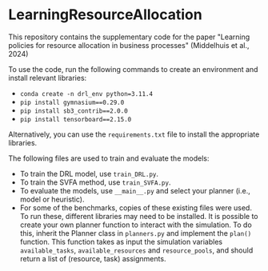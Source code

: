 # LearningResourceAllocation

This repository contains the supplementary code for the paper "Learning policies for resource allocation in business processes" (Middelhuis et al., 2024)

To use the code, run the following commands to create an environment and install relevant libraries:
* ```conda create -n drl_env python=3.11.4```
* ```pip install gymnasium==0.29.0```
* ```pip install sb3_contrib==2.0.0```
* ```pip install tensorboard==2.15.0```

Alternatively, you can use the `requirements.txt` file to install the appropriate libraries.

The following files are used to train and evaluate the models:
* To train the DRL model, use `train_DRL.py`.
* To train the SVFA method, use `train_SVFA.py`.
* To evaluate the models, use `__main__.py` and select your planner (i.e., model or heuristic).
* For some of the benchmarks, copies of these existing files were used. To run these, different libraries may need to be installed.
It is possible to create your own planner function to interact with the simulation. To do this, inherit the Planner class in `planners.py` and implement the `plan()` function. This function takes as input the simulation variables `available_tasks`, `available_resources` and `resource_pools`, and should return a list of (resource, task) assignments.
